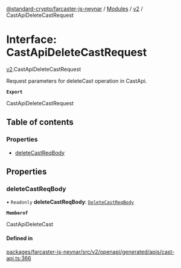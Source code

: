 [@standard-crypto/farcaster-js-neynar](../README.md) / [Modules](../modules.md) / [v2](../modules/v2.md) / CastApiDeleteCastRequest

# Interface: CastApiDeleteCastRequest

[v2](../modules/v2.md).CastApiDeleteCastRequest

Request parameters for deleteCast operation in CastApi.

**`Export`**

CastApiDeleteCastRequest

## Table of contents

### Properties

- [deleteCastReqBody](v2.CastApiDeleteCastRequest.md#deletecastreqbody)

## Properties

### deleteCastReqBody

• `Readonly` **deleteCastReqBody**: [`DeleteCastReqBody`](v2.DeleteCastReqBody.md)

**`Memberof`**

CastApiDeleteCast

#### Defined in

[packages/farcaster-js-neynar/src/v2/openapi/generated/apis/cast-api.ts:366](https://github.com/standard-crypto/farcaster-js/blob/main/packages/farcaster-js-neynar/src/v2/openapi/generated/apis/cast-api.ts#L366)
